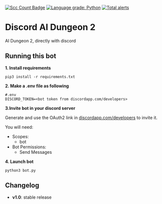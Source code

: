 [![Scc Count Badge](https://sloc.xyz/github/klemek/discord-aidungeon2?category=code)](https://github.com/boyter/scc/#badges-beta)
[![Language grade: Python](https://img.shields.io/lgtm/grade/python/g/Klemek/discord-aidungeon2.svg?logo=lgtm&logoWidth=18)](https://lgtm.com/projects/g/Klemek/discord-aidungeon2/context:python)
[![Total alerts](https://img.shields.io/lgtm/alerts/g/Klemek/discord-aidungeon2.svg?logo=lgtm&logoWidth=18)](https://lgtm.com/projects/g/Klemek/discord-aidungeon2/alerts/)

# Discord AI Dungeon 2

AI Dungeon 2, directly with discord

## Running this bot

**1. Install requirements**

```
pip3 install -r requirements.txt
```

**2. Make a .env file as following**

```
#.env
DISCORD_TOKEN=<bot token from discordapp.com/developers>
```

**3.Invite bot in your discord server**

Generate and use the OAuth2 link in [discordapp.com/developers](https://discordapp.com/developers) to invite it.

You will need:
* Scopes:
  * bot
* Bot Permissions:
  * Send Messages

**4. Launch bot**

```
python3 bot.py
```

## Changelog

* **v1.0**: stable release
